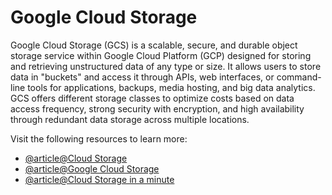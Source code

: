 # Google Cloud Storage

Google Cloud Storage (GCS) is a scalable, secure, and durable object storage service within Google Cloud Platform (GCP) designed for storing and retrieving unstructured data of any type or size. It allows users to store data in "buckets" and access it through APIs, web interfaces, or command-line tools for applications, backups, media hosting, and big data analytics. GCS offers different storage classes to optimize costs based on data access frequency, strong security with encryption, and high availability through redundant data storage across multiple locations. 

Visit the following resources to learn more:

- [@article@Cloud Storage](https://cloud.google.com/storage)
- [@article@Google Cloud Storage](https://en.wikipedia.org/wiki/Google_Cloud_Storage)
- [@article@Cloud Storage in a minute](https://www.youtube.com/watch?v=wNOs3LlsH6k)

